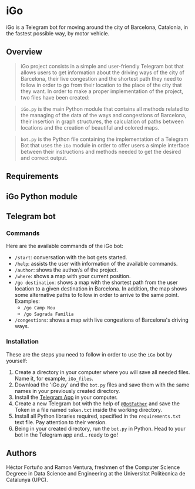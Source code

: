 # iGo

iGo is a Telegram bot for moving around the city of Barcelona, Catalonia, in the fastest possible way, by motor vehicle.

## Overview

>iGo project consists in a simple and user-friendly Telegram bot that allows users to get information about the driving ways
of the city of Barcelona, their live congestion and the shortest path they need to follow in order to go from their location
to the place of the city that they want.
In order to make a proper implementation of the project, two files have been created:

>`iGo.py` is the main Python module that contains all methods related to the managing of the data of the ways and congestions of
Barcelona, their insertion in graph structures, the calculation of paths between locations and the creation of beautiful and colored
maps.

>`bot.py` is the Python file containing the implementation of a Telegram Bot that uses the `iGo` module in order to offer users a simple
interface between their instructions and methods needed to get the desired and correct output.

## Requirements



## iGo Python module



## Telegram bot

### Commands

Here are the available commands of the iGo bot:

- `/start`: conversation with the bot gets started.
- `/help`: assists the user with information of the available commands.
- `/author`: shows the author/s of the project.
- `/where`: shows a map with your current position.
- `/go destination`: shows a map with the shortest path from the user location to a given destination in Barcelona.
   In addition, the map shows some alternative paths to follow in order to arrive to the same point.
   Examples:
   - `/go Camp Nou`
   - `/go Sagrada Família`
- `/congestions`: shows a map with live congestions of Barcelona's driving ways.

### Installation

These are the steps you need to follow in order to use the `iGo` bot by yourself:

1. Create a directory in your computer where you will save all needed files. Name it, for example, `iGo_files`.
2. Download the 'iGo.py' and the `bot.py` files and save them with the same names in your previously created directory.
3. Install the [Telegram App](https://desktop.telegram.org/) in your computer.
4. Create a new Telegram bot with the help of [`@BotFather`](https://t.me/botfather) and save the Token in a file named
`token.txt` inside the working directory.
5. Install all Python libraries required, specified in the `requirements.txt` text file. Pay attention to their version.
6. Being in your created directory, run the `bot.py` in Python. Head to your bot in the Telegram app and... ready to go!


## Authors

Héctor Fortuño and Ramon Ventura, freshmen of the Computer Science Degreee in Data Science and Engineering
at the Universitat Politècnica de Catalunya (UPC).
